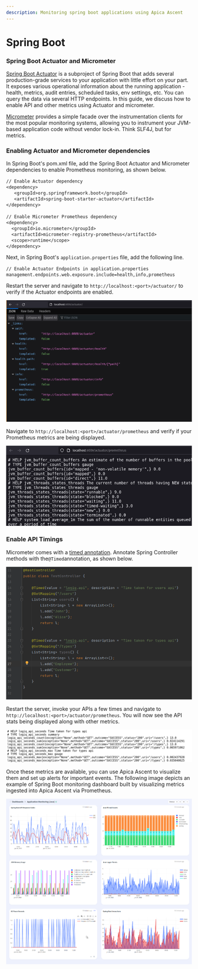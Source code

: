 ```yaml
---
description: Monitoring spring boot applications using Apica Ascent
---
```


# Spring Boot

### Spring Boot Actuator and Micrometer

[Spring Boot Actuator](https://docs.spring.io/spring-boot/docs/current/reference/htmlsingle/#production-ready) is a subproject of Spring Boot that adds several production-grade services to your application with little effort on your part. It exposes various operational information about the running application - health, metrics, audit entries, scheduled tasks, env settings, etc. You can query the data via several HTTP endpoints. In this guide, we discuss how to enable API and other metrics using Actuator and micrometer.

[Micrometer](https://micrometer.io/) provides a simple facade over the instrumentation clients for the most popular monitoring systems, allowing you to instrument your JVM-based application code without vendor lock-in. Think SLF4J, but for metrics.

### Enabling Actuator and Micrometer dependencies

In Spring Boot's pom.xml file, add the Spring Boot Actuator and Micrometer dependencies to enable Prometheus monitoring, as shown below.

```
// Enable Actuator dependency
<dependency>
   <groupId>org.springframework.boot</groupId>
   <artifactId>spring-boot-starter-actuator</artifactId>
</dependency>

// Enable Micrometer Prometheus dependency
<dependency>
  <groupId>io.micrometer</groupId>
  <artifactId>micrometer-registry-prometheus</artifactId>
  <scope>runtime</scope>
</dependency>
```

Next, in Spring Boot's `application.properties` file, add the following line.

```
// Enable Actuator Endpoints in application.properties
management.endpoints.web.exposure.include=health,info,prometheus
```

Restart the server and navigate to `http://localhost:<port>/actuator/` to verify if the Actuator endpoints are enabled.

![Actuator Endpoints](<../../../.gitbook/assets/image (319).png>)

Navigate to `http://localhost:<port>/actuator/prometheus` and verify if your Prometheus metrics are being displayed.

![](<../../../.gitbook/assets/image (265).png>)

### Enable API Timings

Micrometer comes with a [timed annotation](https://micrometer.io/docs/concepts#_the_timed_annotation). Annotate Spring Controller methods with the`@Timed`annotation, as shown below.

![](<../../../.gitbook/assets/image (201).png>)

Restart the server, invoke your APIs a few times and navigate to `http://localhost:<port>/actuator/prometheus`. You will now see the API stats being displayed along with other metrics.

![](<../../../.gitbook/assets/image (346).png>)

Once these metrics are available, you can use Apica Ascent to visualize them and set up alerts for important events. The following image depicts an example of Spring Boot monitoring dashboard built by visualizing metrics ingested into Apica Ascent via Prometheus.

![](../../../.gitbook/assets/Spring-boot.png)
